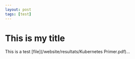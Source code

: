 ```yaml
---
layout: post
tags: [test]
---
```

# This is my title
This is a test [file](/website/resultats/Kubernetes Primer.pdf)...